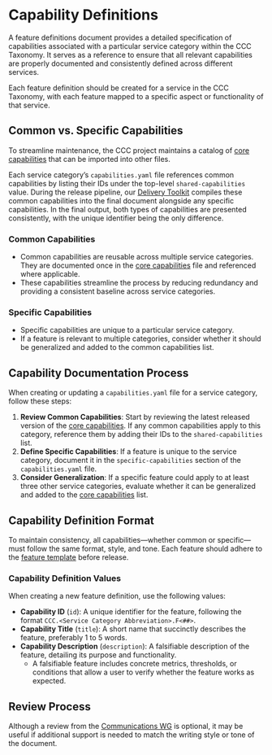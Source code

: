 # Capability Definitions

A feature definitions document provides a detailed specification of capabilities associated with a particular service category within the CCC Taxonomy. It serves as a reference to ensure that all relevant capabilities are properly documented and consistently defined across different services.

Each feature definition should be created for a service in the CCC Taxonomy, with each feature mapped to a specific aspect or functionality of that service.

## Common vs. Specific Capabilities

To streamline maintenance, the CCC project maintains a catalog of [core capabilities] that can be imported into other files.

Each service category’s `capabilities.yaml` file references common capabilities by listing their IDs under the top-level `shared-capabilities` value. During the release pipeline, our [Delivery Toolkit] compiles these common capabilities into the final document alongside any specific capabilities. In the final output, both types of capabilities are presented consistently, with the unique identifier being the only difference.

### Common Capabilities

- Common capabilities are reusable across multiple service categories. They are documented once in the [core capabilities] file and referenced where applicable.
- These capabilities streamline the process by reducing redundancy and providing a consistent baseline across service categories.

### Specific Capabilities

- Specific capabilities are unique to a particular service category.
- If a feature is relevant to multiple categories, consider whether it should be generalized and added to the common capabilities list.

## Capability Documentation Process

When creating or updating a `capabilities.yaml` file for a service category, follow these steps:

1. **Review Common Capabilities**: Start by reviewing the latest released version of the [core capabilities]. If any common capabilities apply to this category, reference them by adding their IDs to the `shared-capabilities` list.
2. **Define Specific Capabilities**: If a feature is unique to the service category, document it in the `specific-capabilities` section of the `capabilities.yaml` file.
3. **Consider Generalization**: If a specific feature could apply to at least three other service categories, evaluate whether it can be generalized and added to the [core capabilities] list.

## Capability Definition Format

To maintain consistency, all capabilities—whether common or specific—must follow the same format, style, and tone. Each feature should adhere to the [feature template](../../resources/templates/capabilities.yaml) before release.

### Capability Definition Values

When creating a new feature definition, use the following values:

- **Capability ID** (`id`): A unique identifier for the feature, following the format `CCC.<Service Category Abbreviation>.F<##>`.
- **Capability Title** (`title`): A short name that succinctly describes the feature, preferably 1 to 5 words.
- **Capability Description** (`description`): A falsifiable description of the feature, detailing its purpose and functionality.
  - A falsifiable feature includes concrete metrics, thresholds, or conditions that allow a user to verify whether the feature works as expected.

## Review Process

Although a review from the [Communications WG] is optional, it may be useful if additional support is needed to match the writing style or tone of the document.

[core capabilities]: /catalogs/core/ccc/controls.yaml
[Communications WG]: ../../governance/working-groups/communications/charter.md
[Delivery Toolkit]: /delivery-toolkit
